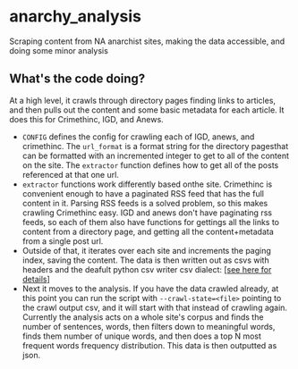 # anarchy_analysis
Scraping content from NA anarchist sites, making the data accessible, and doing some minor analysis


## What's the code doing?
At a high level, it crawls through directory pages finding links to articles, and then pulls out the content and some basic metadata for each article. It does this for Crimethinc, IGD, and Anews.
* `CONFIG` defines the config for crawling each of IGD, anews, and crimethinc. The `url_format` is a format string for the directory pagesthat can be formatted with an incremented integer to get to all of the content on the site. The `extractor` function defines how to get all of the posts referenced at that one url.
* `extractor` functions work differently based onthe site. Crimethinc is convenient enough to have a paginated RSS feed that has the full content in it. Parsing RSS feeds is a solved problem, so this makes crawling Crimethinc easy. IGD and anews don't have paginating rss feeds, so each of them also have functions for gettings all the links to content from a directory page, and getting all the content+metadata from a single post url.
* Outside of that, it iterates over each site and increments the paging index, saving the content. The data is then written out as csvs with headers and the deafult python csv writer csv dialect: [[see here for details]](https://docs.python.org/2/library/csv.html#csv-fmt-params)
* Next it moves to the analysis. If you have the data crawled already, at this point you can run the script with `--crawl-state=<file>` pointing to the crawl output csv, and it will start with that instead of crawling again. Currently the analysis acts on a whole site's corpus and finds the number of sentences, words, then filters down to meaningful words, finds them number of unique words, and then does a top N most frequent words frequency distribution. This data is then outputted as json.
